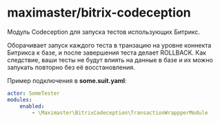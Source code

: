 # maximaster/bitrix-codeception

Модуль Codeception для запуска тестов использующих Битрикс.

Оборачивает запуск каждого теста в транзацию на уровне коннекта Битрикса к базе,
и после завершения теста делает ROLLBACK. Как следствие, ваши тесты не будут
влиять на данные в базе и их можно запукать повторно без её восстановления.

Пример подключения в **some.suit.yaml**:

```yaml
actor: SomeTester
modules:
    enabled:
        - \Maximaster\BitrixCodeception\TransactionWrappperModule
```
